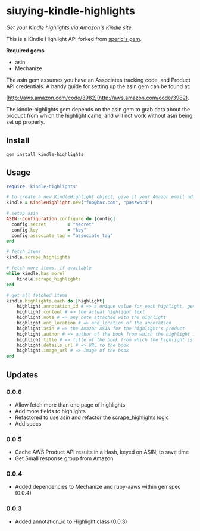 siuying-kindle-highlights
============

*Get your Kindle highlights via Amazon's Kindle site*

This is a Kindle Highlight API forked from [speric's gem](https://github.com/speric/kindle-highlights).

**Required gems**

* asin
* Mechanize

The asin gem assumes you have an Associates tracking code, and Product API credentials.  A handy guide for setting up the asin gem can be found at:

[http://aws.amazon.com/code/3982](http://aws.amazon.com/code/3982).

The kindle-highlights gem depends on the asin gem to grab data about the product from which the highlight came, and will not work without asin being set up properly.

## Install

	gem install kindle-highlights

## Usage

```ruby
require 'kindle-highlights'

# to create a new KindleHighlight object, give it your Amazon email address and password	
kindle = KindleHighlight.new("foo@bar.com", "password")

# setup asin    
ASIN::Configuration.configure do |config|
  config.secret        = "secret"
  config.key           = "key"
  config.associate_tag = "associate_tag"
end

# fetch items
kindle.scrape_highlights

# fetch more items, if available
while kindle.has_more?
	kindle.scrape_highlights  
end

# get all fetched items
kindle.highlights.each do |highlight|
	highlight.annotation_id # => a unique value for each highlight, generated by Amazon
	highlight.content # => the actual highlight text
	highlight.note # => any note attached with the highlight
	highlight.end_location # => end_location of the annotation
	highlight.asin # => the Amazon ASIN for the highlight's product
	highlight.author # => author of the book from which the highlight is taken
	highlight.title # => title of the book from which the highlight is taken
	highlight.details_url # => URL to the book
	highlight.image_url # => Image of the book
end
```

## Updates

### 0.0.6

* Allow fetch more than one page of highlights
* Add more fields to highlights
* Refactored to use asin and refactor the scrape_highlights logic
* Add specs

### 0.0.5

* Cache AWS Product API results in a Hash, keyed on ASIN, to save time
* Get Small response group from Amazon

### 0.0.4
* Added dependencies to Mechanize and ruby-aaws within gemspec (0.0.4)

### 0.0.3

* Added annotation_id to Highlight class (0.0.3)

